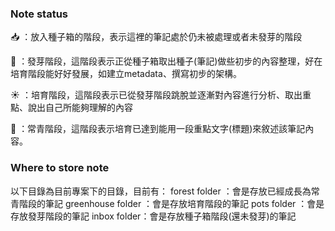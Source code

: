 ### Note status
📥 ：放入種子箱的階段，表示這裡的筆記處於仍未被處理或者未發芽的階段

🌱 ：發芽階段，這階段表示正從種子箱取出種子(筆記)做些初步的內容整理，好在培育階段能好好發展，如建立metadata、撰寫初步的架構。

☀️ ：培育階段，這階段表示已從發芽階段跳脫並逐漸對內容進行分析、取出重點、說出自己所能夠理解的內容

🌳 ：常青階段，這階段表示培育已達到能用一段重點文字(標題)來敘述該筆記內容。




### Where to store note
以下目錄為目前專案下的目錄，目前有：
forest folder ：會是存放已經成長為常青階段的筆記
greenhouse folder ：會是存放培育階段的筆記
pots folder ：會是存放發芽階段的筆記
inbox folder：會是存放種子箱階段(還未發芽)的筆記